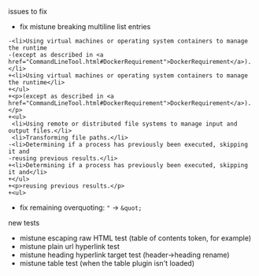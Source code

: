 issues to fix

- fix mistune breaking multiline list entries

```
-<li>Using virtual machines or operating system containers to manage the runtime
-(except as described in <a href="CommandLineTool.html#DockerRequirement">DockerRequirement</a>).</li>
+<li>Using virtual machines or operating system containers to manage the runtime</li>
+</ul>
+<p>(except as described in <a href="CommandLineTool.html#DockerRequirement">DockerRequirement</a>).</p>
+<ul>
 <li>Using remote or distributed file systems to manage input and output files.</li>
 <li>Transforming file paths.</li>
-<li>Determining if a process has previously been executed, skipping it and
-reusing previous results.</li>
+<li>Determining if a process has previously been executed, skipping it and</li>
+</ul>
+<p>reusing previous results.</p>
+<ul>
```

- fix remaining overquoting: `"` → `&quot;`

new tests

- mistune escaping raw HTML test (table of contents token, for example)
- mistune plain url hyperlink test
- mistune heading hyperlink target test (header→heading rename)
- mistune table test (when the table plugin isn't loaded)





